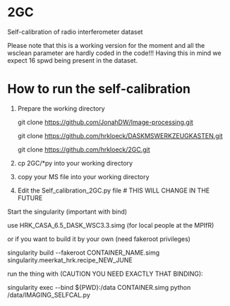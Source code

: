 # 2GC
Self-calibration of radio interferometer dataset 

Please note that this is a working version for the moment and all the wsclean parameter are hardly coded in the code!!!
Having this in mind we expect 16 spwd being present in the dataset.



# How to run the self-calibration 

1. Prepare the working directory

    git clone https://github.com/JonahDW/Image-processing.git
   
    git clone https://github.com/hrkloeck/DASKMSWERKZEUGKASTEN.git

    git clone https://github.com/hrkloeck/2GC.git

2. cp 2GC/*py into your working directory

3. copy your MS file into your working directory

4. Edit the Self_calibration_2GC.py file      # THIS WILL CHANGE IN THE FUTURE

Start the singularity (important with bind) 

use HRK_CASA_6.5_DASK_WSC3.3.simg (for local people at the MPIfR)

or if you want to build it by your own (need fakeroot privileges)

singularity build --fakeroot CONTAINER_NAME.simg singularity.meerkat_hrk.recipe_NEW_JUNE

run the thing with (CAUTION YOU NEED EXACTLY THAT BINDING):

singularity exec --bind ${PWD}:/data CONTAINER.simg python /data/IMAGING_SELFCAL.py

